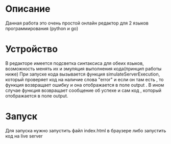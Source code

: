# Описание
Данная работа это очень простой онлайн редактор для 2 языков программирования (python и go)

# Устройство 
В редакторе имеется подсветка синтаксиса для обеих языков, возможность менять их и эмуляция выполнения кода(принцип работы ниже)
При запуске кода вызывается функция simulateServerExecution, который проверяет код на наличие слова "error" и если он там есть , то функция возвращает ошибку и она отображается в поле output . В ином случае функция возвращает сообщение об успехе и сам код , который отображается в поле output.

# Запуск
Для запуска нужно запустить файл index.html в браузере либо запустить код на live server
